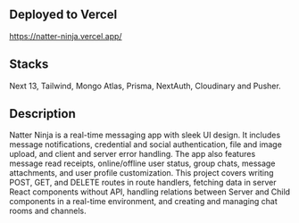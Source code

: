 ## Deployed to Vercel

https://natter-ninja.vercel.app/

## Stacks

Next 13, Tailwind, Mongo Atlas, Prisma, NextAuth, Cloudinary and Pusher.

## Description

Natter Ninja is a real-time messaging app with sleek UI design. 
It includes message notifications, credential and social authentication, file and image upload, and client and server error handling. 
The app also features message read receipts, online/offline user status, group chats, message attachments, and user profile customization. This project covers writing POST, GET, and DELETE routes in route handlers, fetching data in server React components without API, handling relations between Server and Child components in a real-time environment, and creating and managing chat rooms and channels.
